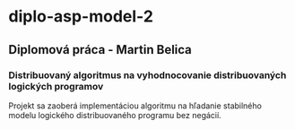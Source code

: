 # diplo-asp-model-2

## Diplomová práca - Martin Belica
### Distribuovaný algoritmus na vyhodnocovanie distribuovaných logických programov

Projekt sa zaoberá implementáciou algoritmu na hľadanie stabilného modelu logického distribuovaného programu bez negácií.
